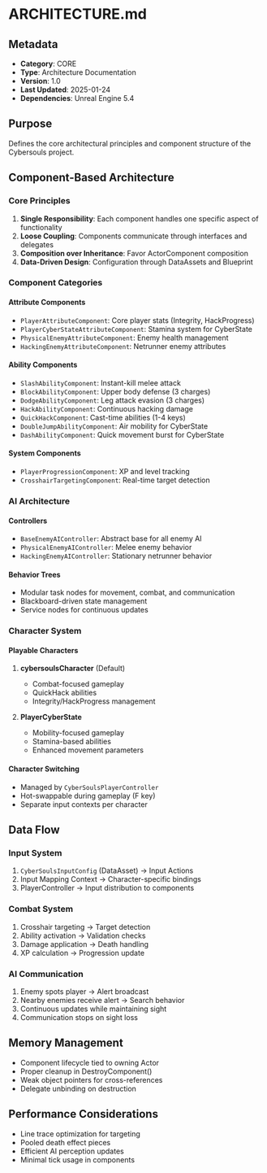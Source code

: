 # ARCHITECTURE.md

## Metadata
- **Category**: CORE
- **Type**: Architecture Documentation
- **Version**: 1.0
- **Last Updated**: 2025-01-24
- **Dependencies**: Unreal Engine 5.4

## Purpose
Defines the core architectural principles and component structure of the Cybersouls project.

## Component-Based Architecture

### Core Principles
1. **Single Responsibility**: Each component handles one specific aspect of functionality
2. **Loose Coupling**: Components communicate through interfaces and delegates
3. **Composition over Inheritance**: Favor ActorComponent composition
4. **Data-Driven Design**: Configuration through DataAssets and Blueprint

### Component Categories

#### Attribute Components
- `PlayerAttributeComponent`: Core player stats (Integrity, HackProgress)
- `PlayerCyberStateAttributeComponent`: Stamina system for CyberState
- `PhysicalEnemyAttributeComponent`: Enemy health management
- `HackingEnemyAttributeComponent`: Netrunner enemy attributes

#### Ability Components
- `SlashAbilityComponent`: Instant-kill melee attack
- `BlockAbilityComponent`: Upper body defense (3 charges)
- `DodgeAbilityComponent`: Leg attack evasion (3 charges)
- `HackAbilityComponent`: Continuous hacking damage
- `QuickHackComponent`: Cast-time abilities (1-4 keys)
- `DoubleJumpAbilityComponent`: Air mobility for CyberState
- `DashAbilityComponent`: Quick movement burst for CyberState

#### System Components
- `PlayerProgressionComponent`: XP and level tracking
- `CrosshairTargetingComponent`: Real-time target detection

### AI Architecture

#### Controllers
- `BaseEnemyAIController`: Abstract base for all enemy AI
- `PhysicalEnemyAIController`: Melee enemy behavior
- `HackingEnemyAIController`: Stationary netrunner behavior

#### Behavior Trees
- Modular task nodes for movement, combat, and communication
- Blackboard-driven state management
- Service nodes for continuous updates

### Character System

#### Playable Characters
1. **cybersoulsCharacter** (Default)
   - Combat-focused gameplay
   - QuickHack abilities
   - Integrity/HackProgress management

2. **PlayerCyberState**
   - Mobility-focused gameplay
   - Stamina-based abilities
   - Enhanced movement parameters

#### Character Switching
- Managed by `CyberSoulsPlayerController`
- Hot-swappable during gameplay (F key)
- Separate input contexts per character

## Data Flow

### Input System
1. `CyberSoulsInputConfig` (DataAsset) → Input Actions
2. Input Mapping Context → Character-specific bindings
3. PlayerController → Input distribution to components

### Combat System
1. Crosshair targeting → Target detection
2. Ability activation → Validation checks
3. Damage application → Death handling
4. XP calculation → Progression update

### AI Communication
1. Enemy spots player → Alert broadcast
2. Nearby enemies receive alert → Search behavior
3. Continuous updates while maintaining sight
4. Communication stops on sight loss

## Memory Management
- Component lifecycle tied to owning Actor
- Proper cleanup in DestroyComponent()
- Weak object pointers for cross-references
- Delegate unbinding on destruction

## Performance Considerations
- Line trace optimization for targeting
- Pooled death effect pieces
- Efficient AI perception updates
- Minimal tick usage in components